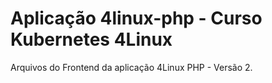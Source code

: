 # Aplicação 4linux-php - Curso Kubernetes 4Linux

Arquivos do Frontend da aplicação 4Linux PHP - Versão 2.

